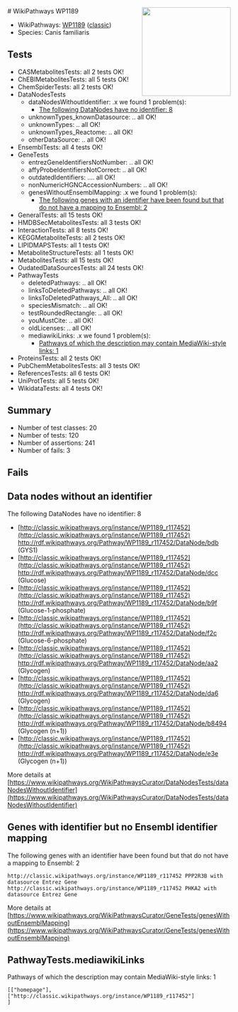 <img style="float: right; width: 200px" src="https://upload.wikimedia.org/wikipedia/commons/thumb/8/83/Wplogo_with_text_500.png/640px-Wplogo_with_text_500.png" />
# WikiPathways WP1189

* WikiPathways: [WP1189](https://wikipathways.org/pathways/WP1189) ([classic](https://classic.wikipathways.org/instance/WP1189))
* Species: Canis familiaris
## Tests
* CASMetabolitesTests: all 2 tests OK!
* ChEBIMetabolitesTests: all 5 tests OK!
* ChemSpiderTests: all 2 tests OK!
* DataNodesTests
    * dataNodesWithoutIdentifier: .x we found 1 problem(s):
        * [The following DataNodes have no identifier: 8](#d2d32fa7)
    * unknownTypes_knownDatasource: .. all OK!
    * unknownTypes: .. all OK!
    * unknownTypes_Reactome: .. all OK!
    * otherDataSource: .. all OK!
* EnsemblTests: all 4 tests OK!
* GeneTests
    * entrezGeneIdentifiersNotNumber: .. all OK!
    * affyProbeIdentifiersNotCorrect: .. all OK!
    * outdatedIdentifiers: .... all OK!
    * nonNumericHGNCAccessionNumbers: .. all OK!
    * genesWithoutEnsemblMapping: .x we found 1 problem(s):
        * [The following genes with an identifier have been found but that do not have a mapping to Ensembl: 2](#40286d84)
* GeneralTests: all 15 tests OK!
* HMDBSecMetabolitesTests: all 3 tests OK!
* InteractionTests: all 8 tests OK!
* KEGGMetaboliteTests: all 2 tests OK!
* LIPIDMAPSTests: all 1 tests OK!
* MetaboliteStructureTests: all 1 tests OK!
* MetabolitesTests: all 15 tests OK!
* OudatedDataSourcesTests: all 24 tests OK!
* PathwayTests
    * deletedPathways: .. all OK!
    * linksToDeletedPathways: .. all OK!
    * linksToDeletedPathways_All: .. all OK!
    * speciesMismatch: .. all OK!
    * testRoundedRectangle: .. all OK!
    * youMustCite: .. all OK!
    * oldLicenses: .. all OK!
    * mediawikiLinks: .x we found 1 problem(s):
        * [Pathways of which the description may contain MediaWiki-style links: 1](#da69cf45)
* ProteinsTests: all 2 tests OK!
* PubChemMetabolitesTests: all 3 tests OK!
* ReferencesTests: all 6 tests OK!
* UniProtTests: all 5 tests OK!
* WikidataTests: all 4 tests OK!


## Summary

* Number of test classes: 20
* Number of tests: 120
* Number of assertions: 241
* Number of fails: 3

## Fails

<a name="d2d32fa7" />

## Data nodes without an identifier

The following DataNodes have no identifier: 8

* [http://classic.wikipathways.org/instance/WP1189_r117452](http://classic.wikipathways.org/instance/WP1189_r117452) http://rdf.wikipathways.org/Pathway/WP1189_r117452/DataNode/bdb (GYS1)
* [http://classic.wikipathways.org/instance/WP1189_r117452](http://classic.wikipathways.org/instance/WP1189_r117452) http://rdf.wikipathways.org/Pathway/WP1189_r117452/DataNode/dcc (Glucose)
* [http://classic.wikipathways.org/instance/WP1189_r117452](http://classic.wikipathways.org/instance/WP1189_r117452) http://rdf.wikipathways.org/Pathway/WP1189_r117452/DataNode/b9f (Glucose-1-phosphate)
* [http://classic.wikipathways.org/instance/WP1189_r117452](http://classic.wikipathways.org/instance/WP1189_r117452) http://rdf.wikipathways.org/Pathway/WP1189_r117452/DataNode/f2c (Glucose-6-phosphate)
* [http://classic.wikipathways.org/instance/WP1189_r117452](http://classic.wikipathways.org/instance/WP1189_r117452) http://rdf.wikipathways.org/Pathway/WP1189_r117452/DataNode/aa2 (Glycogen)
* [http://classic.wikipathways.org/instance/WP1189_r117452](http://classic.wikipathways.org/instance/WP1189_r117452) http://rdf.wikipathways.org/Pathway/WP1189_r117452/DataNode/da6 (Glycogen)
* [http://classic.wikipathways.org/instance/WP1189_r117452](http://classic.wikipathways.org/instance/WP1189_r117452) http://rdf.wikipathways.org/Pathway/WP1189_r117452/DataNode/b8494 (Glycogen (n+1))
* [http://classic.wikipathways.org/instance/WP1189_r117452](http://classic.wikipathways.org/instance/WP1189_r117452) http://rdf.wikipathways.org/Pathway/WP1189_r117452/DataNode/e3e (Glycogen (n+1))


More details at [https://www.wikipathways.org/WikiPathwaysCurator/DataNodesTests/dataNodesWithoutIdentifier](https://www.wikipathways.org/WikiPathwaysCurator/DataNodesTests/dataNodesWithoutIdentifier)

<a name="40286d84" />

## Genes with identifier but no Ensembl identifier mapping

The following genes with an identifier have been found but that do not have a mapping to Ensembl: 2
```
http://classic.wikipathways.org/instance/WP1189_r117452 PPP2R3B with datasource Entrez Gene
http://classic.wikipathways.org/instance/WP1189_r117452 PHKA2 with datasource Entrez Gene
```

More details at [https://www.wikipathways.org/WikiPathwaysCurator/GeneTests/genesWithoutEnsemblMapping](https://www.wikipathways.org/WikiPathwaysCurator/GeneTests/genesWithoutEnsemblMapping)

<a name="da69cf45" />

## PathwayTests.mediawikiLinks

Pathways of which the description may contain MediaWiki-style links: 1
```
[["homepage"],
["http://classic.wikipathways.org/instance/WP1189_r117452"]
]
```

